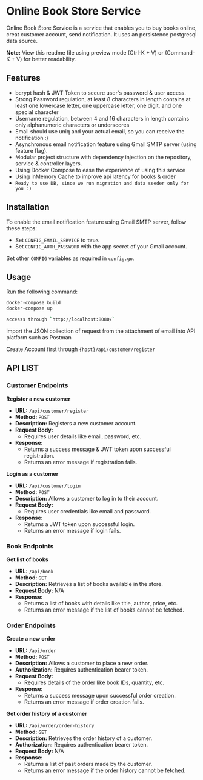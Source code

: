 # Online Book Store Service

Online Book Store Service is a service that enables you to buy books online, creat customer account, send notification. It uses an persistence postgresql data source.

**Note:** View this readme file using preview mode (Ctrl-K + V) or (Command-K + V) for better readability.

## Features

- bcrypt hash & JWT Token to secure user's password & user access.
- Strong Password regulation, at least 8 characters in length contains at least one lowercase letter, one uppercase letter, one digit, and one special character
- Username regulation, between 4 and 16 characters in length contains only alphanumeric characters or underscores
- Email should use uniq and your actual email, so you can receive the notification :)
- Asynchronous email notification feature using Gmail SMTP server (using feature flag).
- Modular project structure with dependency injection on the repository, service & controller layers.
- Using Docker Compose to ease the experience of using this service
- Using inMemory Cache to improve api latency for books & order
- `Ready to use DB, since we run migration and data seeder only for you :)`

## Installation

To enable the email notification feature using Gmail SMTP server, follow these steps:
- Set `CONFIG_EMAIL_SERVICE` to `true`.
- Set `CONFIG_AUTH_PASSWORD` with the app secret of your Gmail account.

Set other `CONFIG` variables as required in `config.go`.

## Usage

Run the following command:

```bash
docker-compose build
docker-compose up

accesss through `http://localhost:8080/`
```

import the JSON collection of request from the attachment of email into API platform such as Postman

Create Account first through `{host}/api/customer/register`
 
## API LIST

### Customer Endpoints

**Register a new customer**
- **URL:** `/api/customer/register`
- **Method:** `POST`
- **Description:** Registers a new customer account.
- **Request Body:**
  - Requires user details like email, password, etc.
- **Response:**
  - Returns a success message & JWT token upon successful registration.
  - Returns an error message if registration fails.

**Login as a customer**
- **URL:** `/api/customer/login`
- **Method:** `POST`
- **Description:** Allows a customer to log in to their account.
- **Request Body:**
  - Requires user credentials like email and password.
- **Response:**
  - Returns a JWT token upon successful login.
  - Returns an error message if login fails.

### Book Endpoints

**Get list of books**
- **URL:** `/api/book`
- **Method:** `GET`
- **Description:** Retrieves a list of books available in the store.
- **Request Body:** N/A
- **Response:**
  - Returns a list of books with details like title, author, price, etc.
  - Returns an error message if the list of books cannot be fetched.

### Order Endpoints

**Create a new order**
- **URL:** `/api/order`
- **Method:** `POST`
- **Description:** Allows a customer to place a new order.
- **Authorization:** Requires authentication bearer token.
- **Request Body:**
  - Requires details of the order like book IDs, quantity, etc.
- **Response:**
  - Returns a success message upon successful order creation.
  - Returns an error message if order creation fails.

**Get order history of a customer**
- **URL:** `/api/order/order-history`
- **Method:** `GET`
- **Description:** Retrieves the order history of a customer.
- **Authorization:** Requires authentication bearer token.
- **Request Body:** N/A
- **Response:**
  - Returns a list of past orders made by the customer.
  - Returns an error message if the order history cannot be fetched.

